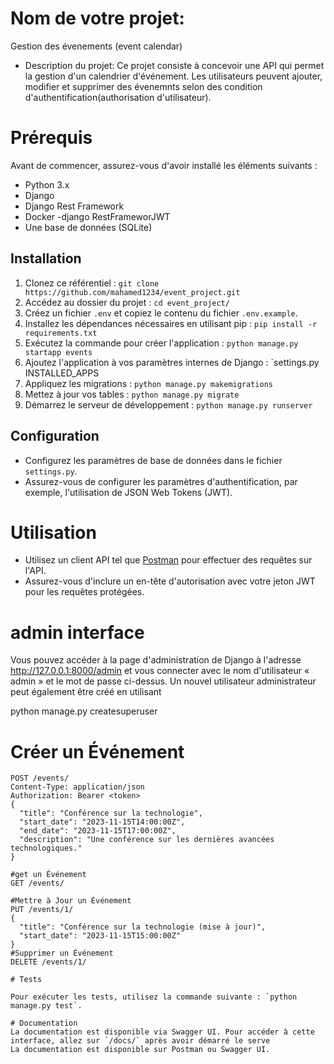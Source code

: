 # Nom de votre projet:

Gestion des évenements (event calendar)

- Description du projet:
  Ce projet consiste à concevoir une API qui permet la gestion d'un calendrier d'événement. Les utilisateurs peuvent ajouter, modifier et supprimer des évenemnts selon des condition d'authentification(authorisation d'utilisateur).

# Prérequis

Avant de commencer, assurez-vous d'avoir installé les éléments suivants :

- Python 3.x
- Django
- Django Rest Framework
- Docker
  -django RestFrameworJWT
- Une base de données (SQLite)

## Installation

1. Clonez ce référentiel : `git clone https://github.com/mahamed1234/event_project.git`
2. Accédez au dossier du projet : `cd event_project/`
3. Créez un fichier `.env` et copiez le contenu du fichier `.env.example`.
4. Installez les dépendances nécessaires en utilisant pip : `pip install -r requirements.txt`
5. Exécutez la commande pour créer l'application : `python manage.py startapp events`
6. Ajoutez l'application à vos paramètres internes de Django : `settings.py INSTALLED_APPS
7. Appliquez les migrations : `python manage.py makemigrations`
8. Mettez à jour vos tables : `python manage.py migrate`
9. Démarrez le serveur de développement : `python manage.py runserver`

## Configuration

- Configurez les paramètres de base de données dans le fichier `settings.py`.
- Assurez-vous de configurer les paramètres d'authentification, par exemple, l'utilisation de JSON Web Tokens (JWT).

# Utilisation

- Utilisez un client API tel que [Postman](https://www.postman.com/) pour effectuer des requêtes sur l'API.
- Assurez-vous d'inclure un en-tête d'autorisation avec votre jeton JWT pour les requêtes protégées.

# admin interface

Vous pouvez accéder à la page d'administration de Django à l'adresse http://127.0.0.1:8000/admin et vous connecter avec le nom d'utilisateur « admin » et le mot de passe ci-dessus.
Un nouvel utilisateur administrateur peut également être créé en utilisant

python manage.py createsuperuser

# Créer un Événement

```http
POST /events/
Content-Type: application/json
Authorization: Bearer <token>
{
  "title": "Conférence sur la technologie",
  "start_date": "2023-11-15T14:00:00Z",
  "end_date": "2023-11-15T17:00:00Z",
  "description": "Une conférence sur les dernières avancées technologiques."
}

#get un Événement
GET /events/

#Mettre à Jour un Événement
PUT /events/1/
{
  "title": "Conférence sur la technologie (mise à jour)",
  "start_date": "2023-11-15T15:00:00Z"
}
#Supprimer un Événement
DELETE /events/1/

# Tests

Pour exécuter les tests, utilisez la commande suivante : `python manage.py test`.

# Documentation
La documentation est disponible via Swagger UI. Pour accéder à cette interface, allez sur `/docs/` après avoir démarré le serve
La documentation est disponible sur Postman ou Swagger UI.










```
